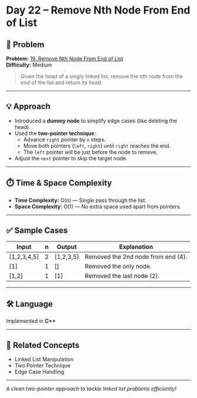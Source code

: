 # Day 22 – Remove Nth Node From End of List

## 🧩 Problem

**Problem:** [19. Remove Nth Node From End of List](https://leetcode.com/problems/remove-nth-node-from-end-of-list/)  
**Difficulty:** Medium

> Given the head of a singly linked list, remove the nth node from the end of the list and return its head.

---

## 💡 Approach

- Introduced a **dummy node** to simplify edge cases (like deleting the head).
- Used the **two-pointer technique**:
  - Advance `right` pointer by `n` steps.
  - Move both pointers (`left`, `right`) until `right` reaches the end.
  - The `left` pointer will be just before the node to remove.
- Adjust the `next` pointer to skip the target node.

---

## ⏱️ Time & Space Complexity

- **Time Complexity:** O(n) — Single pass through the list.
- **Space Complexity:** O(1) — No extra space used apart from pointers.

---

## ✅ Sample Cases

| Input          | n | Output     | Explanation                      |
|---------------|---|------------|----------------------------------|
| [1,2,3,4,5]   | 2 | [1,2,3,5] | Removed the 2nd node from end (4).|
| [1]           | 1 | []         | Removed the only node.           |
| [1,2]         | 1 | [1]        | Removed the last node (2).       |

---

## 🛠️ Language

Implemented in **C++**

---

## 🔗 Related Concepts

- Linked List Manipulation
- Two Pointer Technique
- Edge Case Handling

---

_A clean two-pointer approach to tackle linked list problems efficiently!_